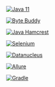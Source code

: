 [![Java 11](https://proglib.io/wp-content/uploads/2018/05/java-wallpaper-5.jpg)](https://www.oracle.com/technetwork/java/javase/downloads/jdk11-downloads-5066655.html)

[![Byte Buddy](https://bytebuddy.net/images/logo-bg.png)](https://bytebuddy.net/#/)

[![Java Hamcrest](https://camo.githubusercontent.com/976581c10d8f7335f42fc10e6fdd4b76b90212a2/687474703a2f2f68616d63726573742e6f72672f696d616765732f6c6f676f2e6a7067)](http://hamcrest.org/JavaHamcrest/)

[![Selenium](https://www.seleniumhq.org/images/big-logo.png)](https://www.seleniumhq.org/)

[![Datanucleus](http://www.datanucleus.org/images/frontpage/dn_accessplatform_overview.png)](http://www.datanucleus.org/index.html)

[![Allure](https://avatars3.githubusercontent.com/u/5879127?s=200&v=4)](http://allure.qatools.ru/)

[![Gradle](https://cdn-images-1.medium.com/max/1600/1*gImAplWne6yxtDytygjiYw.png)](https://gradle.org/)
